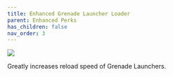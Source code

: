 ```yaml
---
title: Enhanced Grenade Launcher Loader
parent: Enhanced Perks
has_children: false
nav_order: 3
---
```


![](https://bungie.net/common/destiny2_content/icons/bd04714ea761cac321190221ffeb51b9.png)

Greatly increases reload speed of Grenade Launchers.
